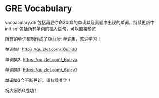 # GRE Vocabulary
vacoabulary.db 包括再要你命3000的单词以及真题中出现的单词，持续更新中
init.sql 包括所有单词的插入语句，可以直接预览

所有的单词都制作成了Quizlet 单词集，欢迎学习！

单词集1: https://quizlet.com/_6ulhd8

单词集2: https://quizlet.com/_6ulnya

单词集3: https://quizlet.com/_6ulqv1

单词集3会不断更新，请持续关注！

祝大家杀G成功！
